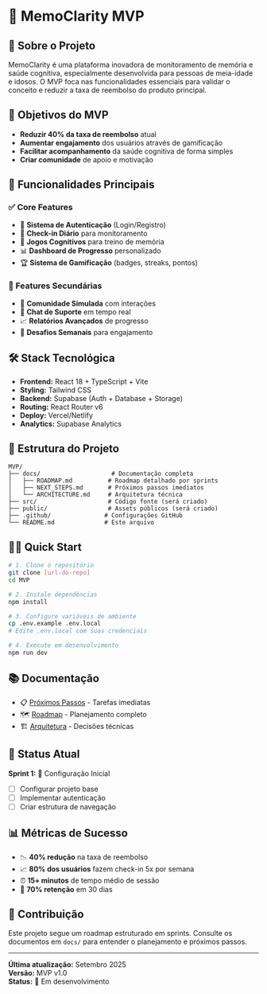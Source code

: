 # 🧠 MemoClarity MVP

## 📖 Sobre o Projeto

MemoClarity é uma plataforma inovadora de monitoramento de memória e saúde cognitiva, especialmente desenvolvida para pessoas de meia-idade e idosos. O MVP foca nas funcionalidades essenciais para validar o conceito e reduzir a taxa de reembolso do produto principal.

## 🎯 Objetivos do MVP

- **Reduzir 40% da taxa de reembolso** atual
- **Aumentar engajamento** dos usuários através de gamificação
- **Facilitar acompanhamento** da saúde cognitiva de forma simples
- **Criar comunidade** de apoio e motivação

## 🚀 Funcionalidades Principais

### ✅ Core Features
- 🔐 **Sistema de Autenticação** (Login/Registro)
- 📝 **Check-in Diário** para monitoramento
- 🧠 **Jogos Cognitivos** para treino de memória
- 📊 **Dashboard de Progresso** personalizado
- 🏆 **Sistema de Gamificação** (badges, streaks, pontos)

### 🔄 Features Secundárias
- 👥 **Comunidade Simulada** com interações
- 💬 **Chat de Suporte** em tempo real
- 📈 **Relatórios Avançados** de progresso
- 🎯 **Desafios Semanais** para engajamento

## 🛠️ Stack Tecnológica

- **Frontend:** React 18 + TypeScript + Vite
- **Styling:** Tailwind CSS
- **Backend:** Supabase (Auth + Database + Storage)
- **Routing:** React Router v6
- **Deploy:** Vercel/Netlify
- **Analytics:** Supabase Analytics

## 📁 Estrutura do Projeto

```
MVP/
├── docs/                    # Documentação completa
│   ├── ROADMAP.md          # Roadmap detalhado por sprints
│   ├── NEXT_STEPS.md       # Próximos passos imediatos
│   └── ARCHITECTURE.md     # Arquitetura técnica
├── src/                    # Código fonte (será criado)
├── public/                 # Assets públicos (será criado)
├── .github/               # Configurações GitHub
└── README.md              # Este arquivo
```

## 🏃‍♂️ Quick Start

```bash
# 1. Clone o repositório
git clone [url-do-repo]
cd MVP

# 2. Instale dependências
npm install

# 3. Configure variáveis de ambiente
cp .env.example .env.local
# Edite .env.local com suas credenciais

# 4. Execute em desenvolvimento
npm run dev
```

## 📚 Documentação

- 📋 [Próximos Passos](./docs/NEXT_STEPS.md) - Tarefas imediatas
- 🗺️ [Roadmap](./docs/ROADMAP.md) - Planejamento completo
- 🏗️ [Arquitetura](./docs/ARCHITECTURE.md) - Decisões técnicas

## 🎯 Status Atual

**Sprint 1:** 🔄 Configuração Inicial
- [ ] Configurar projeto base
- [ ] Implementar autenticação
- [ ] Criar estrutura de navegação

## 📊 Métricas de Sucesso

- 📉 **40% redução** na taxa de reembolso
- 📈 **80% dos usuários** fazem check-in 5x por semana
- ⏰ **15+ minutos** de tempo médio de sessão
- 🔄 **70% retenção** em 30 dias

## 🤝 Contribuição

Este projeto segue um roadmap estruturado em sprints. Consulte os documentos em `docs/` para entender o planejamento e próximos passos.

---

**Última atualização:** Setembro 2025  
**Versão:** MVP v1.0  
**Status:** 🚧 Em desenvolvimento
